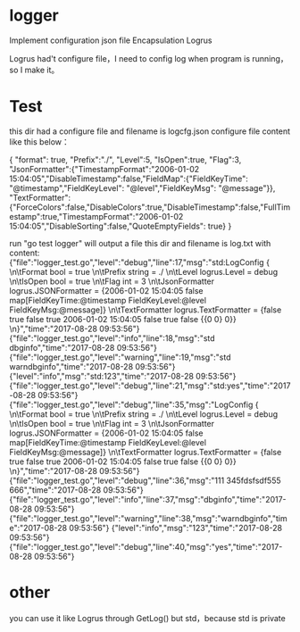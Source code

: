 # logger
Implement configuration json file Encapsulation Logrus

Logrus had't configure file，I need to config log when program is running，so I make it。

# Test
this dir had a configure file and filename is logcfg.json
configure file content like this below：

{
	"format": true,
	"Prefix":"./",
	"Level":5,
	"IsOpen":true,
	"Flag":3,
	"JsonFormatter":{"TimestampFormat":"2006-01-02 15:04:05","DisableTimestamp":false,"FieldMap":{"FieldKeyTime": "@timestamp","FieldKeyLevel": "@level","FieldKeyMsg": "@message"}},
	"TextFormatter":{"ForceColors":false,"DisableColors":true,"DisableTimestamp":false,"FullTimestamp":true,"TimestampFormat":"2006-01-02 15:04:05","DisableSorting":false,"QuoteEmptyFields": true}
}

run "go test logger" will output a file this dir and filename is log.txt with content:
{"file":"logger_test.go","level":"debug","line":17,"msg":"std:LogConfig { \n\tFormat bool = true \n\tPrefix string = ./ \n\tLevel logrus.Level = debug \n\tIsOpen bool = true \n\tFlag int = 3 \n\tJsonFormatter logrus.JSONFormatter = {2006-01-02 15:04:05 false map[FieldKeyTime:@timestamp FieldKeyLevel:@level FieldKeyMsg:@message]} \n\tTextFormatter logrus.TextFormatter = {false true false true 2006-01-02 15:04:05 false true false {{0 0} 0}} \n}","time":"2017-08-28 09:53:56"}
{"file":"logger_test.go","level":"info","line":18,"msg":"std dbginfo","time":"2017-08-28 09:53:56"}
{"file":"logger_test.go","level":"warning","line":19,"msg":"std warndbginfo","time":"2017-08-28 09:53:56"}
{"level":"info","msg":"std:123","time":"2017-08-28 09:53:56"}
{"file":"logger_test.go","level":"debug","line":21,"msg":"std:yes","time":"2017-08-28 09:53:56"}
{"file":"logger_test.go","level":"debug","line":35,"msg":"LogConfig { \n\tFormat bool = true \n\tPrefix string = ./ \n\tLevel logrus.Level = debug \n\tIsOpen bool = true \n\tFlag int = 3 \n\tJsonFormatter logrus.JSONFormatter = {2006-01-02 15:04:05 false map[FieldKeyTime:@timestamp FieldKeyLevel:@level FieldKeyMsg:@message]} \n\tTextFormatter logrus.TextFormatter = {false true false true 2006-01-02 15:04:05 false true false {{0 0} 0}} \n}","time":"2017-08-28 09:53:56"}
{"file":"logger_test.go","level":"debug","line":36,"msg":"111 345fdsfsdf555 666","time":"2017-08-28 09:53:56"}
{"file":"logger_test.go","level":"info","line":37,"msg":"dbginfo","time":"2017-08-28 09:53:56"}
{"file":"logger_test.go","level":"warning","line":38,"msg":"warndbginfo","time":"2017-08-28 09:53:56"}
{"level":"info","msg":"123","time":"2017-08-28 09:53:56"}
{"file":"logger_test.go","level":"debug","line":40,"msg":"yes","time":"2017-08-28 09:53:56"}

# other
you can use it like Logrus through GetLog() but std，because std is private
